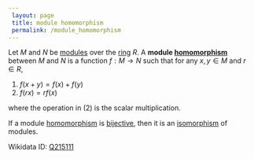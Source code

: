 ```yaml
---
 layout: page
 title: module homomorphism
 permalink: /module_homomorphism
---
```

Let $M$ and $N$ be [modules](https://defsmath.github.io/DefsMath/module_over_a_ring) over the [ring](https://defsmath.github.io/DefsMath/ring) $R$. A **module [homomorphism](https://defsmath.github.io/DefsMath/homomorphism)** between $M$ and $N$ is a function $f:M\to N$ such that for any $x,y \in M$ and $r\in R$, 
1. $f(x+y) = f(x) + f(y)$
2. $f(rx) = rf(x)$

where the operation in (2) is the scalar multiplication.

If a module [homomorphism](https://defsmath.github.io/DefsMath/homomorphism) is [bijective](https://defsmath.github.io/DefsMath/bijective), then it is an [isomorphism](https://defsmath.github.io/DefsMath/isomorphism) of modules.

Wikidata ID: [Q215111](https://www.wikidata.org/wiki/Q215111)